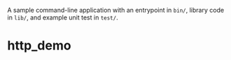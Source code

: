 A sample command-line application with an entrypoint in `bin/`, library code
in `lib/`, and example unit test in `test/`.
# http_demo
